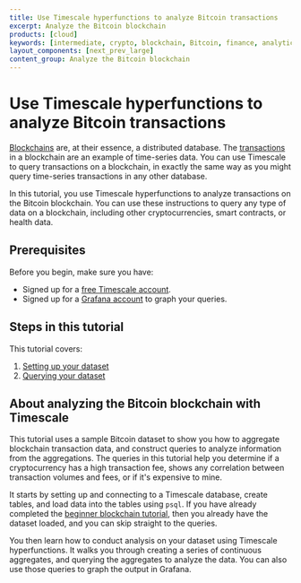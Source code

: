 ```yaml
---
title: Use Timescale hyperfunctions to analyze Bitcoin transactions
excerpt: Analyze the Bitcoin blockchain
products: [cloud]
keywords: [intermediate, crypto, blockchain, Bitcoin, finance, analytics]
layout_components: [next_prev_large]
content_group: Analyze the Bitcoin blockchain
---
```


# Use Timescale hyperfunctions to analyze Bitcoin transactions

[Blockchains][blockchain-def] are, at their essence, a distributed database. The
[transactions][transactions-def] in a blockchain are an example of time-series
data. You can use Timescale to query transactions on a blockchain, in exactly the
same way as you might query time-series transactions in any other database.

In this tutorial, you use Timescale hyperfunctions to analyze transactions
on the Bitcoin blockchain. You can use these instructions to query any type of data on a
blockchain, including other cryptocurrencies, smart contracts, or health data.

## Prerequisites

Before you begin, make sure you have:

*   Signed up for a [free Timescale account][cloud-install].
*   [](#)<Optional />Signed up for a [Grafana account][grafana-setup] to graph your queries.

## Steps in this tutorial

This tutorial covers:

1.  [Setting up your dataset][blockchain-dataset]
1.  [Querying your dataset][blockchain-analyze]

## About analyzing the Bitcoin blockchain with Timescale

This tutorial uses a sample Bitcoin dataset to show you how to aggregate
blockchain transaction data, and construct queries to analyze information from
the aggregations. The queries in this tutorial help you
determine if a cryptocurrency has a high transaction fee, shows any correlation
between transaction volumes and fees, or if it's expensive to mine.

It starts by setting up and connecting to a Timescale database, create tables,
and load data into the tables using `psql`. If you have already completed the
[beginner blockchain tutorial][blockchain-query], then you already have the
dataset loaded, and you can skip straight to the queries.

You then learn how to conduct analysis on your dataset using Timescale
hyperfunctions. It walks you through creating a series of continuous aggregates,
and querying the aggregates to analyze the data. You can also use those queries
to graph the output in Grafana.

[cloud-install]: /getting-started/:currentVersion:/#create-your-timescale-account
[blockchain-dataset]: /implement-use-cases/:currentVersion:/blockchain-analyze/blockchain-dataset/
[blockchain-analyze]: /implement-use-cases/:currentVersion:/blockchain-analyze/analyze-blockchain-query/
[blockchain-query]: /implement-use-cases/:currentVersion:/blockchain-query/beginner-blockchain-query/
[blockchain-def]: https://www.pcmag.com/encyclopedia/term/blockchain
[transactions-def]: https://www.pcmag.com/encyclopedia/term/bitcoin-transaction
[grafana-setup]: /use-timescale/:currentVersion:/integrations/observability-alerting/grafana/installation/

